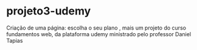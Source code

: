 # projeto3-udemy
Criação de uma página: escolha o seu plano , mais um projeto do curso fundamentos web, da plataforma udemy ministrado pelo professor Daniel Tapias
